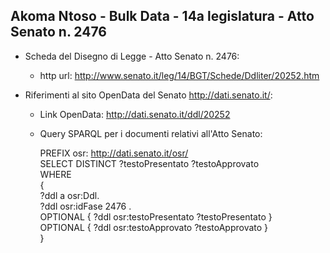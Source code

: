 ## Akoma Ntoso - Bulk Data - 14a legislatura - Atto Senato n. 2476 ##

* Scheda del Disegno di Legge - Atto Senato n. 2476:
	* http url: http://www.senato.it/leg/14/BGT/Schede/Ddliter/20252.htm

* Riferimenti al sito OpenData del Senato http://dati.senato.it/:
	* Link OpenData: http://dati.senato.it/ddl/20252
	* Query SPARQL per i documenti relativi all'Atto Senato:

        PREFIX osr: <http://dati.senato.it/osr/>  
		SELECT DISTINCT ?testoPresentato ?testoApprovato  
		WHERE  
		{  
		    ?ddl a osr:Ddl.  
		    ?ddl osr:idFase 2476 .  
		    OPTIONAL { ?ddl osr:testoPresentato ?testoPresentato }  
		    OPTIONAL { ?ddl osr:testoApprovato ?testoApprovato }  
		}
		